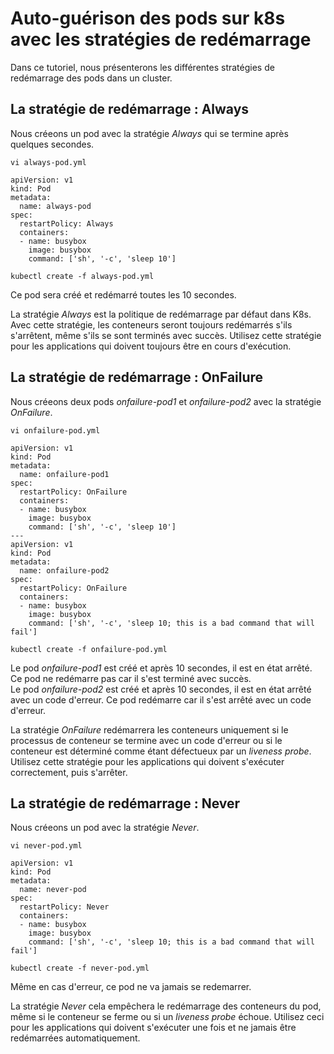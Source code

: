 # Auto-guérison des pods sur k8s avec les stratégies de redémarrage
Dans ce tutoriel, nous présenterons les différentes stratégies de redémarrage des pods dans un cluster.<br>

## La stratégie de redémarrage : Always
Nous créeons un pod avec la stratégie *Always* qui se termine après quelques secondes.

```
vi always-pod.yml
```

```
apiVersion: v1
kind: Pod
metadata:
  name: always-pod
spec:
  restartPolicy: Always
  containers:
  - name: busybox
    image: busybox
    command: ['sh', '-c', 'sleep 10']
```

```
kubectl create -f always-pod.yml
```

Ce pod sera créé et redémarré toutes les 10 secondes.<br>

La stratégie *Always* est la politique de redémarrage par défaut dans K8s. Avec cette stratégie, les conteneurs seront toujours redémarrés s'ils s'arrêtent, même s'ils se sont terminés avec succès. Utilisez cette stratégie pour les applications qui doivent toujours être en cours d'exécution.<br>

## La stratégie de redémarrage : OnFailure
Nous créeons deux pods *onfailure-pod1* et *onfailure-pod2* avec la stratégie *OnFailure*.

```
vi onfailure-pod.yml
```

```
apiVersion: v1
kind: Pod
metadata:
  name: onfailure-pod1
spec:
  restartPolicy: OnFailure
  containers:
  - name: busybox
    image: busybox
    command: ['sh', '-c', 'sleep 10']
---
apiVersion: v1
kind: Pod
metadata:
  name: onfailure-pod2
spec:
  restartPolicy: OnFailure
  containers:
  - name: busybox
    image: busybox
    command: ['sh', '-c', 'sleep 10; this is a bad command that will fail']
```

```
kubectl create -f onfailure-pod.yml
```

Le pod *onfailure-pod1* est créé et après 10 secondes, il est en état arrêté. Ce pod ne redémarre pas car il s'est terminé avec succès.<br>
Le pod *onfailure-pod2* est créé et après 10 secondes, il est en état arrêté avec un code d'erreur. Ce pod redémarre car il s'est arrêté avec un code d'erreur.<br>

La stratégie *OnFailure* redémarrera les conteneurs uniquement si le processus de conteneur se termine avec un code d'erreur ou si le conteneur est déterminé comme étant défectueux par un *liveness probe*. Utilisez cette stratégie pour les applications qui doivent s'exécuter correctement, puis s'arrêter.<br>

## La stratégie de redémarrage : Never
Nous créeons un pod avec la stratégie *Never*.
```
vi never-pod.yml
```

```
apiVersion: v1
kind: Pod
metadata:
  name: never-pod
spec:
  restartPolicy: Never
  containers:
  - name: busybox
    image: busybox
    command: ['sh', '-c', 'sleep 10; this is a bad command that will fail']
```

```
kubectl create -f never-pod.yml
```

Même en cas d'erreur, ce pod ne va jamais se redemarrer.<br>

La stratégie *Never* cela empêchera le redémarrage des conteneurs du pod, même si le conteneur se ferme ou si un *liveness probe* échoue. Utilisez ceci pour les applications qui doivent s'exécuter une fois et ne jamais être redémarrées automatiquement.